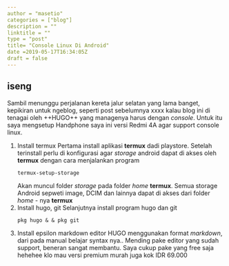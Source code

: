 ```yaml
---
author = "masetio"
categories = ["blog"]
description = ""
linktitle = ""
type = "post"
title= "Console Linux Di Android"
date =2019-05-17T16:34:05Z
draft = false
---
```

## iseng
Sambil menunggu perjalanan kereta jalur selatan yang lama banget, kepikiran untuk ngeblog, seperti post sebelumnya xxxx kalau blog ini di tenagai oleh ++HUGO++ yang managenya harus dengan _console_. Untuk itu saya mengsetup Handphone saya ini versi Redmi 4A agar support console linux.
1. Install termux
   Pertama install aplikasi **termux** dadi playstore. Setelah terinstall perlu di konfigurasi agar _storage_ android dapat di akses oleh **termux** dengan cara menjalankan program 
   ```
   termux-setup-storage
   ```
   Akan muncul folder _storage_ pada folder _home_ **termux**. Semua storage Android sepweti image, DCIM dan lainnya dapat di akses dari folder _home_ - nya **termux**
2. Install hugo, git
   Selanjutnya install program hugo dan git
   ```
   pkg hugo & & pkg git
3. Install epsilon markdown editor
  HUGO menggunakan format _markdown_, dari pada manual belajar syntax nya.. Mending pake editor yang sudah support, beneran sangat membantu. Saya cukup pake yang free saja hehehee klo mau versi premium murah juga kok IDR 69.000